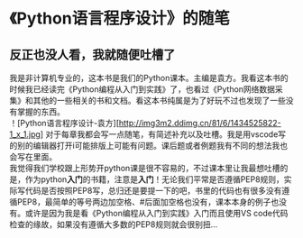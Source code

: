 # 《Python语言程序设计》的随笔
## 反正也没人看，我就随便吐槽了
  我是非计算机专业的，这本书是我们的Python课本。主编是袁方。我看这本书的时候我已经读完《Python编程从入门到实践》了，也看过《Python网络数据采集》和其他的一些相关的书和文档。看这本书纯属是为了好玩不过也发现了一些没有掌握的东西。  
  ！[Python语言程序设计-袁方][http://img3m2.ddimg.cn/81/6/1434525822-1_x_1.jpg]
  对于每章我都会写一点随笔，有简述补充以及吐槽。我是用vscode写的别的编辑器打开i可能排版上可能有问题。课后题或者例题我有不同的想法我也会写在里面。  
  我觉得我们学校跟上形势开python课是很不容易的，不过课本里让我最想吐槽的是，作为python**入门**的书籍，注意是**入门**！无论我们平常是否遵循PEP8规则，实际写代码是否按照PEP8写，总归还是要提一下的吧，书里的代码也有很多没有遵循PEP8，最简单的等号两边加空格、#后面加空格也没有，课本本身的例子也没有。或许是因为我是看《Python编程从入门到实践》入门而且使用VS code代码检查的缘故，如果没有遵循大多数的PEP8规则就会很别扭...
